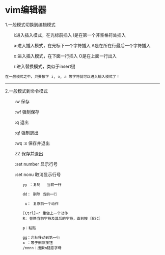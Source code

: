 # vim编辑器

1.一般模式切换到编辑模式

　　i:进入插入模式，在光标前插入  I是在第一个非空格符处插入

　　a:进入插入模式，在光标下一个字符插入 A是在所在行最后一个字符插入

　　o:进入插入模式，在下面一行插入  O是在上面一行出入

　　r:进入替换模式，类似于insert键

	在一般模式之中，只要按下 i, o, a 等字符就可以进入输入模式了！

***



2.一般模式到命令模式

　	　:w 保存

　　	:w! 强制保存

　　	:q 退出

　　	:q! 强制退出

　	　:wq :x 保存并退出

　　	ZZ 保存并退出

　　	:set number 显示行号

　　	:set nonu 取消显示行号

 			yy ：复制	 当前一行

			dd： 删除 当前一行

			 u： 复原前一个动作   

			[Ctrl]+r 重做上一个动作
			R: 替换当前字符及其后的字符，直到按 [ESC]

			p：粘贴

			gg：光标移动到第一行
			x ：等于删除按钮
			/nnnn：搜索n随意字母
